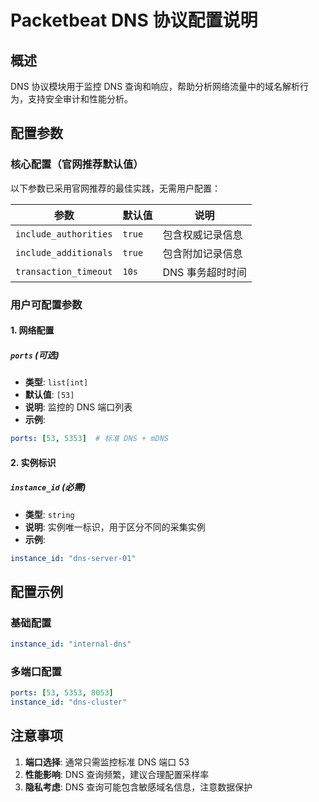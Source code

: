 # Packetbeat DNS 协议配置说明

## 概述

DNS 协议模块用于监控 DNS 查询和响应，帮助分析网络流量中的域名解析行为，支持安全审计和性能分析。

## 配置参数

### 核心配置（官网推荐默认值）

以下参数已采用官网推荐的最佳实践，无需用户配置：

| 参数 | 默认值 | 说明 |
|------|-------|------|
| `include_authorities` | `true` | 包含权威记录信息 |
| `include_additionals` | `true` | 包含附加记录信息 |
| `transaction_timeout` | `10s` | DNS 事务超时时间 |

### 用户可配置参数

#### 1. 网络配置

##### `ports` (可选)
- **类型**: `list[int]`
- **默认值**: `[53]`
- **说明**: 监控的 DNS 端口列表
- **示例**:
```yaml
ports: [53, 5353]  # 标准 DNS + mDNS
```

#### 2. 实例标识

##### `instance_id` (必需)
- **类型**: `string`
- **说明**: 实例唯一标识，用于区分不同的采集实例
- **示例**:
```yaml
instance_id: "dns-server-01"
```

## 配置示例

### 基础配置
```yaml
instance_id: "internal-dns"
```

### 多端口配置
```yaml
ports: [53, 5353, 8053]
instance_id: "dns-cluster"
```

## 注意事项

1. **端口选择**: 通常只需监控标准 DNS 端口 53
2. **性能影响**: DNS 查询频繁，建议合理配置采样率
3. **隐私考虑**: DNS 查询可能包含敏感域名信息，注意数据保护
